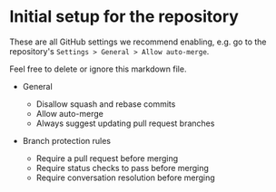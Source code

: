 # Initial setup for the repository
These are all GitHub settings we recommend enabling, e.g. go to the repository's `Settings > General > Allow auto-merge`.

Feel free to delete or ignore this markdown file.

* General
  * Disallow squash and rebase commits
  * Allow auto-merge
  * Always suggest updating pull request branches 

* Branch protection rules
  * Require a pull request before merging
  * Require status checks to pass before merging
  * Require conversation resolution before merging
